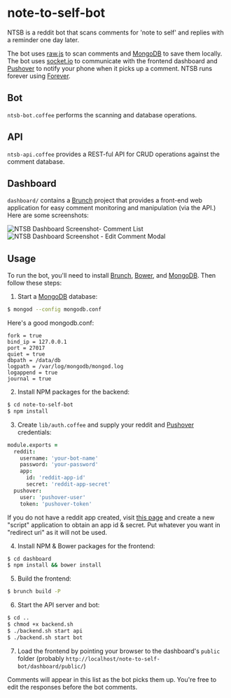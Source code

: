 # note-to-self-bot

NTSB is a reddit bot that scans comments for 'note to self' and replies with a reminder one day later.

The bot uses [raw.js](https://bitbucket.org/Doctor_McKay/raw.js) to scan comments and [MongoDB](https://www.mongodb.org/) to save them locally. The bot uses [socket.io](http://socket.io/) to communicate with the frontend dashboard and [Pushover](https://pushover.net/) to notify your phone when it picks up a comment. NTSB runs forever using [Forever](https://github.com/nodejitsu/forever).

## Bot
`ntsb-bot.coffee` performs the scanning and database operations.

## API
`ntsb-api.coffee` provides a REST-ful API for CRUD operations against the comment database.

## Dashboard
`dashboard/` contains a [Brunch](http://brunch.io/) project that provides a front-end web application for easy comment monitoring and manipulation (via the API.) Here are some screenshots:

![NTSB Dashboard Screenshot- Comment List](http://i.imgur.com/lFTNLZB.png)
![NTSB Dashboard Screenshot - Edit Comment Modal](http://i.imgur.com/xTxE0Uh.png)

## Usage
To run the bot, you'll need to install [Brunch](http://brunch.io/), [Bower](http://bower.io/), and [MongoDB](https://www.mongodb.org/). Then follow these steps:

1. Start a [MongoDB](https://www.mongodb.org/) database:
  ```bash
  $ mongod --config mongodb.conf
  ```

  Here's a good mongodb.conf:

  ```
  fork = true
  bind_ip = 127.0.0.1
  port = 27017
  quiet = true
  dbpath = /data/db
  logpath = /var/log/mongodb/mongod.log
  logappend = true
  journal = true
  ```

2. Install NPM packages for the backend:
  ```bash
  $ cd note-to-self-bot
  $ npm install
  ```

3. Create `lib/auth.coffee` and supply your reddit and [Pushover](https://pushover.net/) credentials:
  ```coffee
  module.exports =
    reddit:
      username: 'your-bot-name'
      password: 'your-password'
      app:
        id: 'reddit-app-id'
        secret: 'reddit-app-secret'
    pushover:
      user: 'pushover-user'
      token: 'pushover-token'
  ```
  
  If you do not have a reddit app created, visit [this page](https://ssl.reddit.com/prefs/apps/) and create a new "script" application to obtain an app id & secret. Put whatever you want in "redirect uri" as it will not be used.


4. Install NPM & Bower packages for the frontend:
  ```bash
  $ cd dashboard
  $ npm install && bower install
  ```

5. Build the frontend:
  ```bash
  $ brunch build -P
  ```

6. Start the API server and bot:
  ```bash
  $ cd ..
  $ chmod +x backend.sh
  $ ./backend.sh start api
  $ ./backend.sh start bot
  ```

7. Load the frontend by pointing your browser to the dashboard's `public` folder (probably `http://localhost/note-to-self-bot/dashboard/public/`)
  
  Comments will appear in this list as the bot picks them up. You're free to edit the responses before the bot comments.

